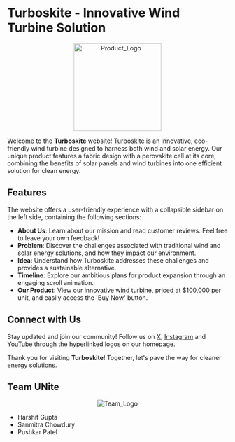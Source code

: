 # Turboskite - Innovative Wind Turbine Solution

<div align="center">
  <img src="https://github.com/user-attachments/assets/e8d395cb-9d93-41c9-b417-32cac6b2df09" alt="Product_Logo" height=200 width=200>
</div>

Welcome to the **Turboskite** website! Turboskite is an innovative, eco-friendly wind turbine designed to harness both wind and solar energy. Our unique product features a fabric design with a perovskite cell at its core, combining the benefits of solar panels and wind turbines into one efficient solution for clean energy.

## Features

The website offers a user-friendly experience with a collapsible sidebar on the left side, containing the following sections:

- **About Us**: Learn about our mission and read customer reviews. Feel free to leave your own feedback!
- **Problem**: Discover the challenges associated with traditional wind and solar energy solutions, and how they impact our environment.
- **Idea**: Understand how Turboskite addresses these challenges and provides a sustainable alternative.
- **Timeline**: Explore our ambitious plans for product expansion through an engaging scroll animation.
- **Our Product**: View our innovative wind turbine, priced at $100,000 per unit, and easily access the 'Buy Now' button.

## Connect with Us

Stay updated and join our community! 
Follow us on 
[X](https://x.com/UNite7SDG?t=YWxyQyEw5CIssrHb40crqA&s=08),
[Instagram](https://www.instagram.com/unite7sdg/?utm_source=qr) and
[YouTube](https://www.youtube.com/@UNite-jj4zl/about) 
through the hyperlinked logos on our homepage.

Thank you for visiting **Turboskite**! Together, let's pave the way for cleaner energy solutions.

## Team UNite

<div align="center">
  <img src="https://github.com/user-attachments/assets/c81e8eed-2ed2-4851-9601-d36720d70cd1" alt="Team_Logo">
</div>

- Harshit Gupta
- Sanmitra Chowdury
- Pushkar Patel
